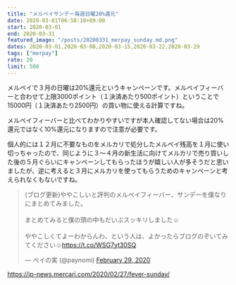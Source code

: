 ```yaml
---
title: "メルペイサンデー毎週日曜20%還元"
date: 2020-03-01T06:58:18+09:00
start: 2020-03-01
end: 2020-03-31
featured_image: "/posts/20200331_merpay_sunday.md.png"
dates: 2020-03-01,2020-03-08,2020-03-15,2020-03-22,2020-03-29
tags: ["merpay"]
rate: 20
limit: 500
---
```


メルペイで３月の日曜は20%還元というキャンペーンです。メルペイフィーバーと合わせて上限3000ポイント（１決済あたり500ポイント）ということで15000円（１決済あたり2500円）の買い物に使える計算ですね。

メルペイフィーバーと比べてわかりやすいですが本人確認してない場合は20%還元ではなく10%還元になりますので注意が必要です。

個人的には１２月に不要なものをメルカリで処分したメルペイ残高を１月に使い切っちゃったので、同じように３〜４月の新生活に向けてメルカリで売り買いした後の５月ぐらいにキャンペーンしてもらったほうが嬉しい人が多そうだと思いましたが、逆に考えると３月にメルカリを使ってもらうためのキャンペーンと考えられなくもないですね。

<blockquote class="twitter-tweet"><p lang="ja" dir="ltr">(ブログ更新)ややこしいと評判のメルペイフィーバー、サンデーを僕なりにまとめてみました。<br><br>まとめてみると僕の頭の中もだいぶスッキリしました☺️<br><br>ややこしくてよーわからんわ、という人は、よかったらブログのぞいてみてください☺️<a href="https://t.co/WSG7yt30SQ">https://t.co/WSG7yt30SQ</a></p>&mdash; ペイの実 (@paynomi) <a href="https://twitter.com/paynomi/status/1233806877663719424?ref_src=twsrc%5Etfw">February 29, 2020</a></blockquote> <script async src="https://platform.twitter.com/widgets.js" charset="utf-8"></script>

https://jp-news.mercari.com/2020/02/27/fever-sunday/
